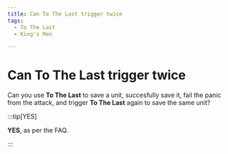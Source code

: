 ```yaml
---
title: Can To The Last trigger twice
tags:
  - To The Last
  - King's Men

---
```


# Can To The Last trigger twice

Can you use **To The Last** to save a unit, succesfully save it, fail the panic from the attack, and trigger **To The Last** again to save the same unit?


:::tip[YES]

**YES**, as per the FAQ.

:::

